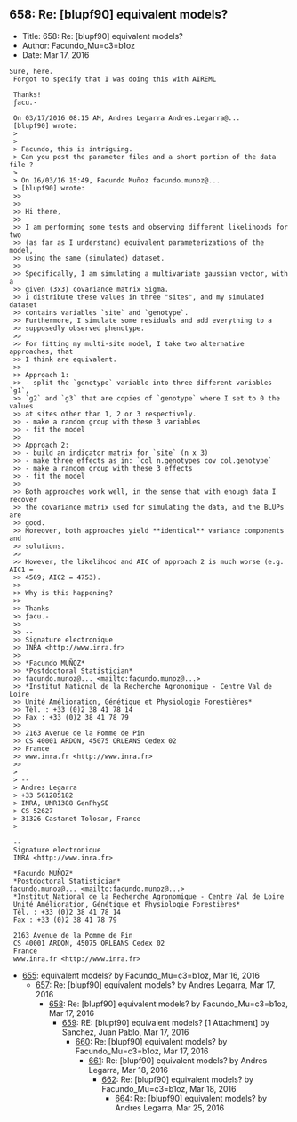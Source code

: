 ## 658: Re: [blupf90] equivalent models?

- Title: 658: Re: [blupf90] equivalent models?
- Author: Facundo_Mu=c3=b1oz
- Date: Mar 17, 2016

```
Sure, here.
 Forgot to specify that I was doing this with AIREML

 Thanks!
 ƒacu.-

 On 03/17/2016 08:15 AM, Andres Legarra Andres.Legarra@...
 [blupf90] wrote:
 > 
 >
 > Facundo, this is intriguing.
 > Can you post the parameter files and a short portion of the data file ?
 >
 > On 16/03/16 15:49, Facundo Muñoz facundo.munoz@...
 > [blupf90] wrote:
 >> 
 >>
 >> Hi there,
 >>
 >> I am performing some tests and observing different likelihoods for two
 >> (as far as I understand) equivalent parameterizations of the model,
 >> using the same (simulated) dataset.
 >>
 >> Specifically, I am simulating a multivariate gaussian vector, with a
 >> given (3x3) covariance matrix Sigma.
 >> I distribute these values in three "sites", and my simulated dataset
 >> contains variables `site` and `genotype`.
 >> Furthermore, I simulate some residuals and add everything to a
 >> supposedly observed phenotype.
 >>
 >> For fitting my multi-site model, I take two alternative approaches, that
 >> I think are equivalent.
 >>
 >> Approach 1:
 >> - split the `genotype` variable into three different variables `g1`,
 >> `g2` and `g3` that are copies of `genotype` where I set to 0 the values
 >> at sites other than 1, 2 or 3 respectively.
 >> - make a random group with these 3 variables
 >> - fit the model
 >>
 >> Approach 2:
 >> - build an indicator matrix for `site` (n x 3)
 >> - make three effects as in: `col n.genotypes cov col.genotype`
 >> - make a random group with these 3 effects
 >> - fit the model
 >>
 >> Both approaches work well, in the sense that with enough data I recover
 >> the covariance matrix used for simulating the data, and the BLUPs are
 >> good.
 >> Moreover, both approaches yield **identical** variance components and
 >> solutions.
 >>
 >> However, the likelihood and AIC of approach 2 is much worse (e.g. AIC1 =
 >> 4569; AIC2 = 4753).
 >>
 >> Why is this happening?
 >>
 >> Thanks
 >> ƒacu.-
 >>
 >> -- 
 >> Signature electronique
 >> INRA <http://www.inra.fr>
 >>
 >> *Facundo MUÑOZ*
 >> *Postdoctoral Statistician*
 >> facundo.munoz@... <mailto:facundo.munoz@...>
 >> *Institut National de la Recherche Agronomique - Centre Val de Loire
 >> Unité Amélioration, Génétique et Physiologie Forestières*
 >> Tèl. : +33 (0)2 38 41 78 14
 >> Fax : +33 (0)2 38 41 78 79
 >>
 >> 2163 Avenue de la Pomme de Pin
 >> CS 40001 ARDON, 45075 ORLEANS Cedex 02
 >> France
 >> www.inra.fr <http://www.inra.fr>
 >>
 >
 > -- 
 > Andres Legarra
 > +33 561285182
 > INRA, UMR1388 GenPhySE 
 > CS 52627
 > 31326 Castanet Tolosan, France 
 > 

 -- 
 Signature electronique
 INRA <http://www.inra.fr>

 *Facundo MUÑOZ*
 *Postdoctoral Statistician*
facundo.munoz@... <mailto:facundo.munoz@...>
 *Institut National de la Recherche Agronomique - Centre Val de Loire
 Unité Amélioration, Génétique et Physiologie Forestières*
 Tèl. : +33 (0)2 38 41 78 14
 Fax : +33 (0)2 38 41 78 79

 2163 Avenue de la Pomme de Pin
 CS 40001 ARDON, 45075 ORLEANS Cedex 02
 France
 www.inra.fr <http://www.inra.fr>
```

- [655](0655.md): equivalent models? by Facundo_Mu=c3=b1oz, Mar 16, 2016
    - [657](0657.md): Re: [blupf90] equivalent models? by Andres Legarra, Mar 17, 2016
        - [658](0658.md): Re: [blupf90] equivalent models? by Facundo_Mu=c3=b1oz, Mar 17, 2016
            - [659](0659.md): RE: [blupf90] equivalent models? [1 Attachment] by Sanchez, Juan Pablo, Mar 17, 2016
                - [660](0660.md): Re: [blupf90] equivalent models? by Facundo_Mu=c3=b1oz, Mar 17, 2016
                    - [661](0661.md): Re: [blupf90] equivalent models? by Andres Legarra, Mar 18, 2016
                        - [662](0662.md): Re: [blupf90] equivalent models? by Facundo_Mu=c3=b1oz, Mar 18, 2016
                            - [664](0664.md): Re: [blupf90] equivalent models? by Andres Legarra, Mar 25, 2016
